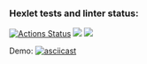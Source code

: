 ### Hexlet tests and linter status:
[![Actions Status](https://github.com/kaguya3222/frontend-project-lvl2/workflows/hexlet-check/badge.svg)](https://github.com/kaguya3222/frontend-project-lvl2/actions)
<a href="https://codeclimate.com/github/kaguya3222/frontend-project-lvl2/maintainability"><img src="https://api.codeclimate.com/v1/badges/431761339ab140ef28dd/maintainability" /></a>
<a href="https://codeclimate.com/github/kaguya3222/frontend-project-lvl2/test_coverage"><img src="https://api.codeclimate.com/v1/badges/431761339ab140ef28dd/test_coverage" /></a>

Demo: [![asciicast](https://asciinema.org/a/i67lzw5DGsfd5ciG1gIgrjBn4.svg)](https://asciinema.org/a/i67lzw5DGsfd5ciG1gIgrjBn4)